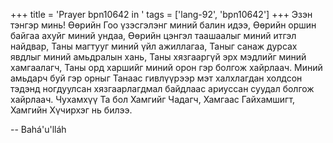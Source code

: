 +++
title = 'Prayer bpn10642 in '
tags = ['lang-92', 'bpn10642']
+++
Эзэн тэнгэр минь!  Өөрийн Гоо үзэсгэлэнг миний балин идээ, Өөрийн оршин байгаа ахуйг миний ундаа, Өөрийн цэнгэл таашаалыг миний итгэл найдвар, Таны магтууг миний үйл ажиллагаа, Таныг санаж дурсах явдлыг миний амьдралын хань, Таны хязгааргүй эрх мэдлийг миний хамгаалагч, Таны орд харшийг миний орон гэр болгож хайрлаач.  Миний амьдарч буй гэр орныг Танаас гивлүүрээр мэт халхлагдан холдсон тэдэнд ногдуулсан хязгаарлагдмал байдлаас ариуссан суудал болгож хайрлаач.
Чухамхүү Та бол Хамгийг Чадагч, Хамгаас Гайхамшигт, Хамгийн Хүчирхэг нь билээ.

-- Bahá'u'lláh
